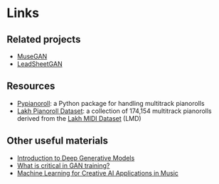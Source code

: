 # Links

## Related projects

- [MuseGAN](https://github.com/salu133445/musegan)
- [LeadSheetGAN](https://liuhaumin.github.io/LeadsheetArrangement/)

## Resources

- [Pypianoroll](https://salu133445.github.io/pypianoroll/): a Python package for handling multitrack pianorolls
- [Lakh Pianoroll Dataset](https://salu133445.github.io/lakh-pianoroll-dataset/): a collection of 174,154 multitrack pianorolls derived from the [Lakh MIDI Dataset](https://colinraffel.com/projects/lmd/) (LMD)

## Other useful materials

- [Introduction to Deep Generative Models](https://www.slideshare.net/HermanDong/introduction-to-deep-generative-models)
- [What is critical in GAN training?](https://www.slideshare.net/HermanDong/what-is-critical-in-gan-training)
- [Machine Learning for Creative AI Applications in Music](https://www.slideshare.net/affige/machine-learning-for-creative-ai-applications-in-music-98639148)
